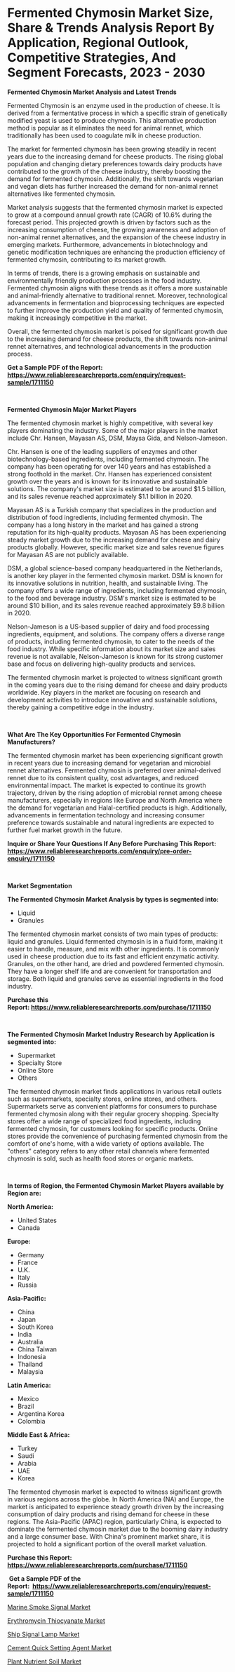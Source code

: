 <p><h1>Fermented Chymosin Market Size, Share & Trends Analysis Report By Application, Regional Outlook, Competitive Strategies, And Segment Forecasts, 2023 - 2030</h1></p><p><strong>Fermented Chymosin Market Analysis and Latest Trends</strong></p>
<p><p>Fermented Chymosin is an enzyme used in the production of cheese. It is derived from a fermentative process in which a specific strain of genetically modified yeast is used to produce chymosin. This alternative production method is popular as it eliminates the need for animal rennet, which traditionally has been used to coagulate milk in cheese production.</p><p>The market for fermented chymosin has been growing steadily in recent years due to the increasing demand for cheese products. The rising global population and changing dietary preferences towards dairy products have contributed to the growth of the cheese industry, thereby boosting the demand for fermented chymosin. Additionally, the shift towards vegetarian and vegan diets has further increased the demand for non-animal rennet alternatives like fermented chymosin.</p><p>Market analysis suggests that the fermented chymosin market is expected to grow at a compound annual growth rate (CAGR) of 10.6% during the forecast period. This projected growth is driven by factors such as the increasing consumption of cheese, the growing awareness and adoption of non-animal rennet alternatives, and the expansion of the cheese industry in emerging markets. Furthermore, advancements in biotechnology and genetic modification techniques are enhancing the production efficiency of fermented chymosin, contributing to its market growth.</p><p>In terms of trends, there is a growing emphasis on sustainable and environmentally friendly production processes in the food industry. Fermented chymosin aligns with these trends as it offers a more sustainable and animal-friendly alternative to traditional rennet. Moreover, technological advancements in fermentation and bioprocessing techniques are expected to further improve the production yield and quality of fermented chymosin, making it increasingly competitive in the market.</p><p>Overall, the fermented chymosin market is poised for significant growth due to the increasing demand for cheese products, the shift towards non-animal rennet alternatives, and technological advancements in the production process.</p></p>
<p><strong>Get a Sample PDF of the Report:&nbsp; <a href="https://www.reliableresearchreports.com/enquiry/request-sample/1711150">https://www.reliableresearchreports.com/enquiry/request-sample/1711150</a></strong></p>
<p>&nbsp;</p>
<p><strong>Fermented Chymosin Major Market Players</strong></p>
<p><p>The fermented chymosin market is highly competitive, with several key players dominating the industry. Some of the major players in the market include Chr. Hansen, Mayasan AS, DSM, Maysa Gida, and Nelson-Jameson.</p><p>Chr. Hansen is one of the leading suppliers of enzymes and other biotechnology-based ingredients, including fermented chymosin. The company has been operating for over 140 years and has established a strong foothold in the market. Chr. Hansen has experienced consistent growth over the years and is known for its innovative and sustainable solutions. The company's market size is estimated to be around $1.5 billion, and its sales revenue reached approximately $1.1 billion in 2020.</p><p>Mayasan AS is a Turkish company that specializes in the production and distribution of food ingredients, including fermented chymosin. The company has a long history in the market and has gained a strong reputation for its high-quality products. Mayasan AS has been experiencing steady market growth due to the increasing demand for cheese and dairy products globally. However, specific market size and sales revenue figures for Mayasan AS are not publicly available.</p><p>DSM, a global science-based company headquartered in the Netherlands, is another key player in the fermented chymosin market. DSM is known for its innovative solutions in nutrition, health, and sustainable living. The company offers a wide range of ingredients, including fermented chymosin, to the food and beverage industry. DSM's market size is estimated to be around $10 billion, and its sales revenue reached approximately $9.8 billion in 2020.</p><p>Nelson-Jameson is a US-based supplier of dairy and food processing ingredients, equipment, and solutions. The company offers a diverse range of products, including fermented chymosin, to cater to the needs of the food industry. While specific information about its market size and sales revenue is not available, Nelson-Jameson is known for its strong customer base and focus on delivering high-quality products and services.</p><p>The fermented chymosin market is projected to witness significant growth in the coming years due to the rising demand for cheese and dairy products worldwide. Key players in the market are focusing on research and development activities to introduce innovative and sustainable solutions, thereby gaining a competitive edge in the industry.</p></p>
<p>&nbsp;</p>
<p><strong>What Are The Key Opportunities For Fermented Chymosin Manufacturers?</strong></p>
<p><p>The fermented chymosin market has been experiencing significant growth in recent years due to increasing demand for vegetarian and microbial rennet alternatives. Fermented chymosin is preferred over animal-derived rennet due to its consistent quality, cost advantages, and reduced environmental impact. The market is expected to continue its growth trajectory, driven by the rising adoption of microbial rennet among cheese manufacturers, especially in regions like Europe and North America where the demand for vegetarian and Halal-certified products is high. Additionally, advancements in fermentation technology and increasing consumer preference towards sustainable and natural ingredients are expected to further fuel market growth in the future.</p></p>
<p><strong>Inquire or Share Your Questions If Any Before Purchasing This Report: <a href="https://www.reliableresearchreports.com/enquiry/pre-order-enquiry/1711150">https://www.reliableresearchreports.com/enquiry/pre-order-enquiry/1711150</a></strong></p>
<p>&nbsp;</p>
<p><strong>Market Segmentation</strong></p>
<p><strong>The Fermented Chymosin Market Analysis by types is segmented into:</strong></p>
<p><ul><li>Liquid</li><li>Granules</li></ul></p>
<p><p>The fermented chymosin market consists of two main types of products: liquid and granules. Liquid fermented chymosin is in a fluid form, making it easier to handle, measure, and mix with other ingredients. It is commonly used in cheese production due to its fast and efficient enzymatic activity. Granules, on the other hand, are dried and powdered fermented chymosin. They have a longer shelf life and are convenient for transportation and storage. Both liquid and granules serve as essential ingredients in the food industry.</p></p>
<p><strong>Purchase this Report:&nbsp;<a href="https://www.reliableresearchreports.com/purchase/1711150">https://www.reliableresearchreports.com/purchase/1711150</a></strong></p>
<p>&nbsp;</p>
<p><strong>The Fermented Chymosin Market Industry Research by Application is segmented into:</strong></p>
<p><ul><li>Supermarket</li><li>Specialty Store</li><li>Online Store</li><li>Others</li></ul></p>
<p><p>The fermented chymosin market finds applications in various retail outlets such as supermarkets, specialty stores, online stores, and others. Supermarkets serve as convenient platforms for consumers to purchase fermented chymosin along with their regular grocery shopping. Specialty stores offer a wide range of specialized food ingredients, including fermented chymosin, for customers looking for specific products. Online stores provide the convenience of purchasing fermented chymosin from the comfort of one's home, with a wide variety of options available. The "others" category refers to any other retail channels where fermented chymosin is sold, such as health food stores or organic markets.</p></p>
<p>&nbsp;</p>
<p><strong>In terms of Region, the Fermented Chymosin Market Players available by Region are:</strong></p>
<p>
    <p> <strong> North America: </strong>
        <ul>
            <li>United States</li>
            <li>Canada</li>
        </ul>
        </p> 
    <p> <strong> Europe: </strong>
        <ul>
            <li>Germany</li>
            <li>France</li>
            <li>U.K.</li>
            <li>Italy</li>
            <li>Russia</li>
        </ul>
        </p> 
    <p> <strong> Asia-Pacific: </strong>
        <ul>
            <li>China</li>
            <li>Japan</li>
            <li>South Korea</li>
            <li>India</li>
            <li>Australia</li>
            <li>China Taiwan</li>
            <li>Indonesia</li>
            <li>Thailand</li>
            <li>Malaysia</li>
        </ul>
        </p> 
    <p> <strong> Latin America: </strong>
        <ul>
            <li>Mexico</li>
            <li>Brazil</li>
            <li>Argentina Korea</li>
            <li>Colombia</li>
        </ul>
        </p> 
    <p> <strong> Middle East & Africa: </strong>
        <ul>
            <li>Turkey</li>
            <li>Saudi</li>
            <li>Arabia</li>
            <li>UAE</li>
            <li>Korea</li>
        </ul>
    </p>
    </p>
<p><p>The fermented chymosin market is expected to witness significant growth in various regions across the globe. In North America (NA) and Europe, the market is anticipated to experience steady growth driven by the increasing consumption of dairy products and rising demand for cheese in these regions. The Asia-Pacific (APAC) region, particularly China, is expected to dominate the fermented chymosin market due to the booming dairy industry and a large consumer base. With China's prominent market share, it is projected to hold a significant portion of the overall market valuation.</p></p>
<p><strong>Purchase this Report: <a href="https://www.reliableresearchreports.com/purchase/1711150">https://www.reliableresearchreports.com/purchase/1711150</a></strong></p>
<p>&nbsp;<strong>Get a Sample PDF of the Report:&nbsp;&nbsp;<a href="https://www.reliableresearchreports.com/enquiry/request-sample/1711150">https://www.reliableresearchreports.com/enquiry/request-sample/1711150</a></strong></p>
<p><strong></strong></p>
<p><p><a href="https://medium.com/@caylawisoky8698/marine-smoke-signal-market-report-reveals-the-latest-trends-and-growth-opportunities-of-this-market-bec6f5c4511b">Marine Smoke Signal Market</a></p><p><a href="https://www.linkedin.com/pulse/erythromycin-thiocyanate-market-size-share-global-analysis-0lwoe/">Erythromycin Thiocyanate Market</a></p><p><a href="https://medium.com/@zolajenkins1966/ship-signal-lamp-market-size-reveals-the-best-marketing-channels-in-global-industry-f06dcac70495">Ship Signal Lamp Market</a></p><p><a href="https://www.linkedin.com/pulse/decoding-cement-quick-setting-agent-market-deep-dive-latest-ib7ie/">Cement Quick Setting Agent Market</a></p><p><a href="https://www.linkedin.com/pulse/plant-nutrient-soil-market-challenges-opportunities-growth-epw3e/">Plant Nutrient Soil Market</a></p></p>